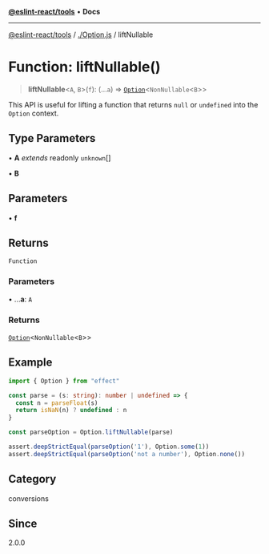 [**@eslint-react/tools**](../../README.md) • **Docs**

***

[@eslint-react/tools](../../README.md) / [./Option.js](../README.md) / liftNullable

# Function: liftNullable()

> **liftNullable**\<`A`, `B`\>(`f`): (...`a`) => [`Option`](../type-aliases/Option.md)\<`NonNullable`\<`B`\>\>

This API is useful for lifting a function that returns `null` or `undefined` into the `Option` context.

## Type Parameters

• **A** *extends* readonly `unknown`[]

• **B**

## Parameters

• **f**

## Returns

`Function`

### Parameters

• ...**a**: `A`

### Returns

[`Option`](../type-aliases/Option.md)\<`NonNullable`\<`B`\>\>

## Example

```ts
import { Option } from "effect"

const parse = (s: string): number | undefined => {
  const n = parseFloat(s)
  return isNaN(n) ? undefined : n
}

const parseOption = Option.liftNullable(parse)

assert.deepStrictEqual(parseOption('1'), Option.some(1))
assert.deepStrictEqual(parseOption('not a number'), Option.none())
```

## Category

conversions

## Since

2.0.0
